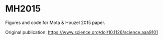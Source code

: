# MH2015
Figures and code for Mota &amp; Houzel 2015 paper.

Original publication: https://www.science.org/doi/10.1126/science.aaa9101
